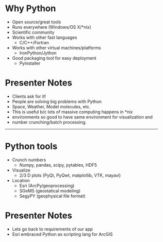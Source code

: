 # Why Python

- Open source/great tools
- Runs everywhere (Windows/OS X/*nix)
- Scientific community
- Works with other fast languages
    - C/C++/Fortran
- Works with other virtual machines/platforms
    - IronPython/Jython
- Good packaging tool for easy deployment
    - Pyinstaller

# Presenter Notes

- Clients ask for it!
- People are solving big problems with Python
- Space, Weather, Model molecules, etc.
- This is useful b/c lots of massive computing happens in *nix
- environments so good to have same environment for visualization and
- number crunching/batch processing.

--------------------------------------------------

# Python tools

- Crunch numbers
    - Numpy, pandas, scipy, pytables, HDF5
- Visualize
    - 2/3 D plots (PyQt, PyQwt, matplotlib, VTK, mayavi)
- Location
    - Esri (ArcPy/geoprocessing)
    - SGeMS (geostatical modeling)
    - SegyPY (geophysical file format)

# Presenter Notes

- Lets go back to requirements of our app
- Esri embraced Python as scripting lang for ArcGIS
